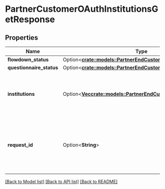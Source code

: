 # PartnerCustomerOAuthInstitutionsGetResponse

## Properties

Name | Type | Description | Notes
------------ | ------------- | ------------- | -------------
**flowdown_status** | Option<[**crate::models::PartnerEndCustomerFlowdownStatus**](PartnerEndCustomerFlowdownStatus.md)> |  | [optional]
**questionnaire_status** | Option<[**crate::models::PartnerEndCustomerQuestionnaireStatus**](PartnerEndCustomerQuestionnaireStatus.md)> |  | [optional]
**institutions** | Option<[**Vec<crate::models::PartnerEndCustomerOAuthInstitution>**](PartnerEndCustomerOAuthInstitution.md)> | The OAuth institutions with which the end customer's application is being registered. | [optional]
**request_id** | Option<**String**> | A unique identifier for the request, which can be used for troubleshooting. This identifier, like all Plaid identifiers, is case sensitive. | [optional]

[[Back to Model list]](../README.md#documentation-for-models) [[Back to API list]](../README.md#documentation-for-api-endpoints) [[Back to README]](../README.md)


